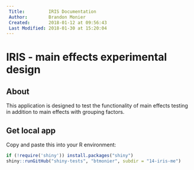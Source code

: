 ```yaml
---
 Title:         IRIS Documentation
 Author:        Brandon Monier
 Created:       2018-01-12 at 09:56:43
 Last Modified: 2018-01-30 at 15:20:04
---
```


# IRIS - main effects experimental design

## About
This application is designed to test the functionality of main effects testing 
in addition to main effects with grouping factors.

## Get local app
Copy and paste this into your R environment:

``` r
if (!require('shiny')) install.packages("shiny")
shiny::runGitHub("shiny-tests", "btmonier", subdir = "14-iris-me")
```
